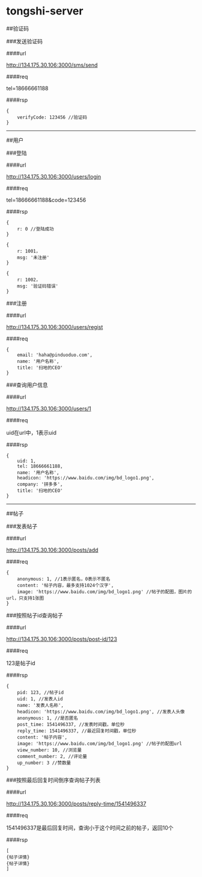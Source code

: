 # tongshi-server


##验证码

###发送验证码

####url

http://134.175.30.106:3000/sms/send

####req

tel=18666661188

####rsp

```
{
    verifyCode: 123456 //验证码
}
```

***

##用户

###登陆

####url

http://134.175.30.106:3000/users/login

####req

tel=18666661188&code=123456

####rsp

```
{
	r: 0 //登陆成功
}
```
```
{
	r: 1001，
	msg: '未注册'
}
```
```
{
	r: 1002，
	msg: '验证码错误'
}
```

###注册

####url

http://134.175.30.106:3000/users/regist

####req

```
{
	email: 'haha@pinduoduo.com',
	name: '用户名称',
	title: '扫地的CEO'
}
```


###查询用户信息

####url

http://134.175.30.106:3000/users/1

####req

uid在url中，1表示uid

####rsp

```
{
	uid: 1,
	tel: 18666661188,
	name: '用户名称',
	headicon: 'https://www.baidu.com/img/bd_logo1.png',
	company: '拼多多',
	title: '扫地的CEO' 
}
```

***

##帖子

###发表帖子

####url

http://134.175.30.106:3000/posts/add

####req

```
{
	anonymous: 1, //1表示匿名，0表示不匿名
	content: '帖子内容，最多支持1024个汉字',
	image: 'https://www.baidu.com/img/bd_logo1.png' //帖子的配图，图片的url，只支持1张图
}
```

###按照帖子id查询帖子

####url

http://134.175.30.106:3000/posts/post-id/123

####req

123是帖子id

####rsp

```
{
	pid: 123, //帖子id
	uid: 1,	//发表人id
	name: '发表人名称',
	headicon: 'https://www.baidu.com/img/bd_logo1.png', //发表人头像
	anonymous: 1, //是否匿名
	post_time: 1541496337, //发表时间戳，单位秒
	reply_time: 1541496337, //最近回复时间戳，单位秒
	content: '帖子内容',
	image: 'https://www.baidu.com/img/bd_logo1.png' //帖子的配图url
	view_number: 10, //浏览量
	comment_number: 2, //评论量
	up_number: 3 //赞数量
}
```

###按照最后回复时间倒序查询帖子列表

####url

http://134.175.30.106:3000/posts/reply-time/1541496337

####req

1541496337是最后回复时间，查询小于这个时间之前的帖子，返回10个

####rsp

```
[
{帖子详情}
{帖子详情}
]
```
